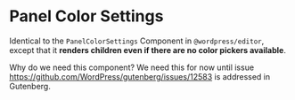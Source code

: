 # Panel Color Settings

Identical to the `PanelColorSettings` Component in `@wordpress/editor`, except that it **renders children even if there are no color pickers available**.

Why do we need this component? We need this for now until issue https://github.com/WordPress/gutenberg/issues/12583 is addressed in Gutenberg.

